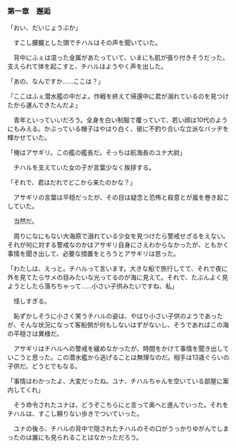 ### 第一章　邂逅

「おい、だいじょうぶか」

　すこし朦朧とした頭でチハルはその声を聞いていた。
 
　背中にふぇは湿った金属があたっていて、いまにも肌が張り付きそうだった。支えられて体を起こすと、チハルはようやく声を出した。
 
「あの、なんですか……ここは？」

「ここはふぇ潜水艦の中だよ。作戦を終えて帰還中に君が溺れているのを見つけたから運んできたんだよ」

　青年といっていいだろう。全身を白い制服で覆っていて、若い顔は10代のようにもみえる。かぶっている帽子はやはり白く、彼に不釣り合いな立派なバッヂを輝かせていた。
 
「俺はアサギリ。この艦の艦長だ。そっちは航海長のユナ大尉」

　チハルを支えていた女の子が言葉少なく挨拶する。
 
「それで、君はだれでどこから来たのかな？」

　アサギリの言葉は平穏だったが、その目は疑念と恐怖と殺意とが嵐を巻き起こしていた。
 
　当然だ。
 
　周りになにもない大海原で溺れている少女を見つけたら警戒せざるをえない。それが何に対する警戒なのかはアサギリ自身にさえわからなかったが、ともかく事情を聞き出して、必要な措置をとろうとアサギリは思った。
 
「わたしは、えっと。チハルって言います。大きな船で旅行してて、それで夜に外を見てたらサメの目みたいな光ってるのが海に見えて。それで、たぶんよく見ようとしたら落ちちゃって……小さい子供みたいですね、私」

　怪しすぎる。
 
　恥ずかしそうに小さく笑うチハルの姿は、やはり小さい子供のようであったが、そんな状況になって客船側が何もしないはずがないし、そうであればこの海の平穏さは異様だ。
 
　アサギリはチハルへの警戒を緩めなかったが、時間をかけて事情を聞き出していこうと思った。この潜水艦から逃げることは無理なのだ。相手は13歳ぐらいの子供だ。どうとでもなる。
 
「事情はわかったよ、大変だったね。ユナ、チハルちゃんを空いている部屋に案内してくれ」

　そう命令されたユナは、どうぞこちらにと言って奥へと進んでいった。それをチハルは、すこし頼りない歩きでついていった。
 
　ユナの後ろ、チハルの背中で隠されたチハルのその口がうっかりゆがんでしまったのは誰にも見られることはなかっただろう。
